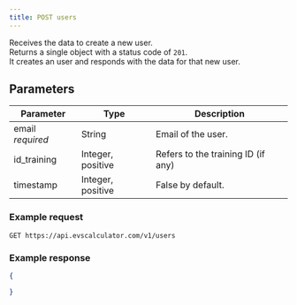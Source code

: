 ```yaml
---
title: POST users
---
```


Receives the data to create a new user.  
Returns a single object with a status code of `201`.  
It creates an user and responds with the data for that new user.

## Parameters

Parameter     | Type          | Description
---- | ---- | ---- 
email _required_  | String        | Email of the user.
id_training     | Integer, positive   | Refers to the training ID (if any)
timestamp       | Integer, positive   | False by default.


### Example request

```
GET https://api.evscalculator.com/v1/users
```

### Example response

```json
{

}
```